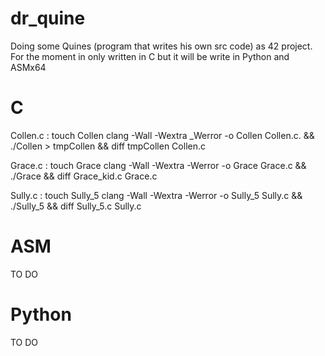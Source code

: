 # dr_quine

Doing some Quines (program that writes his own src code) as 42 project.
For the moment in only written in C but it will be write in Python and ASMx64

# C

Collen.c :
touch Collen
clang -Wall -Wextra _Werror -o Collen Collen.c. && ./Collen > tmpCollen && diff tmpCollen Collen.c

Grace.c :
touch Grace
clang -Wall -Wextra -Werror -o Grace Grace.c && ./Grace && diff Grace_kid.c Grace.c

Sully.c :
touch Sully_5
clang -Wall -Wextra -Werror -o Sully_5 Sully.c && ./Sully_5 && diff Sully_5.c Sully.c

# ASM

TO DO

# Python

TO DO
